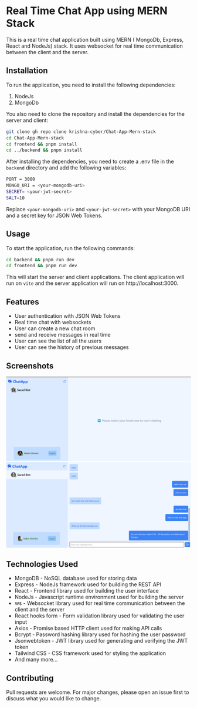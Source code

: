 # Real Time Chat App using MERN Stack

This is a real time chat application built using MERN ( MongoDb, Express, React and NodeJs) stack. It uses websocket for real time communication between the client and the server.

## Installation

To run the application, you need to install the following dependencies: <br>

1. NodeJs
2. MongoDb

You also need to clone the repository and install the dependencies for the server and client:

```bash
git clone gh repo clone krishna-cyber/Chat-App-Mern-stack
cd Chat-App-Mern-stack
cd frontend && pnpm install
cd ../backend && pnpm install
```

After installing the dependencies, you need to create a .env file in the `backend` directory and add the following variables:

```bash
PORT = 3000
MONGO_URI = <your-mongodb-uri>
SECRET= <your-jwt-secret>
SALT=10
```

Replace `<your-mongodb-uri>` and `<your-jwt-secret>` with your MongoDB URI and a secret key for JSON Web Tokens.

## Usage

To start the application, run the following commands:

```bash
cd backend && pnpm run dev
cd frontend && pnpm run dev
```

This will start the server and client applications. The client application will run on `vite` and the server application will run on http://localhost:3000.

## Features

- User authentication with JSON Web Tokens
- Real time chat with websockets
- User can create a new chat room
- send and receive messages in real time
- User can see the list of all the users
- User can see the history of previous messages

## Screenshots

 <img src="./screenshots/Frontend.png">
    <img src="./screenshots/chat.png">

## Technologies Used

- MongoDB - NoSQL database used for storing data
- Express - NodeJs framework used for building the REST API
- React - Frontend library used for building the user interface
- NodeJs - Javascript runtime environment used for building the server
- ws - Websocket library used for real time communication between the client and the server
- React hooks form - Form validation library used for validating the user input
- Axios - Promise based HTTP client used for making API calls
- Bcrypt - Password hashing library used for hashing the user password
- Jsonwebtoken - JWT library used for generating and verifying the JWT token
- Tailwind CSS - CSS framework used for styling the application
- And many more...

## Contributing

Pull requests are welcome. For major changes, please open an issue first to discuss what you would like to change.
